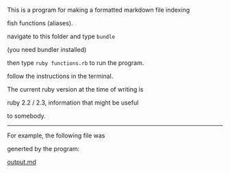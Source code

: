 This is a program for making a formatted markdown file indexing

fish functions (aliases).

navigate to this folder and type `bundle`

(you need bundler installed)

then type `ruby functions.rb` to run the program.

follow the instructions in the terminal.

The current ruby version at the time of writing is

ruby 2.2 / 2.3, information that might be useful

to somebody. 

-----------

For example, the following file was

generted by the program:

[output.md](output.md)




